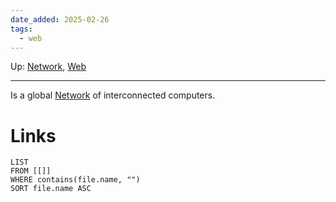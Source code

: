 ```yaml
---
date_added: 2025-02-26
tags:
  - web
---
```

Up: [Network](Network.md), [Web](Web.md)
___
 Is a global [Network](Network.md) of interconnected computers.
# Links
```dataview
LIST
FROM [[]]
WHERE contains(file.name, "")
SORT file.name ASC
```

